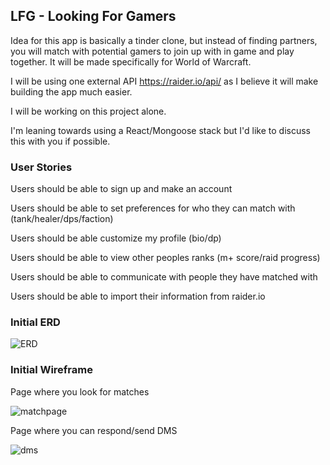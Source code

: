 ## LFG - Looking For Gamers

Idea for this app is basically a tinder clone, but instead of finding partners, you will match with potential gamers to join up with in game and play together. It will be made specifically for World of Warcraft. 

I will be using one external API https://raider.io/api/ as I believe it will make building the app much easier.

I will be working on this project alone. 

I'm leaning towards using a React/Mongoose stack but I'd like to discuss this with you if possible.

### User Stories

Users should be able to sign up and make an account

Users should be able to set preferences for who they can match with (tank/healer/dps/faction)

Users should be able customize my profile (bio/dp)

Users should be able to view other peoples ranks (m+ score/raid progress)

Users should be able to communicate with people they have matched with

Users should be able to import their information from raider.io

### Initial ERD

![ERD](https://i.imgur.com/HTxsbG4.png)

### Initial Wireframe

Page where you look for matches

![matchpage](https://i.imgur.com/qFDnB53.png)


Page where you can respond/send DMS

![dms](https://i.imgur.com/kEdfu6Y.png)



